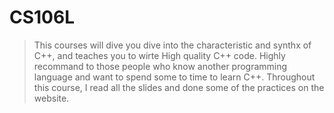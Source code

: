 # CS106L
> This courses will dive you dive into the characteristic and synthx of C++, and teaches you to wirte High quality C++ code. Highly recommand
> to those people who know another programming language and want to spend some to time to learn C++. Throughout this course, I read all the slides
> and done some of the practices on the website.
